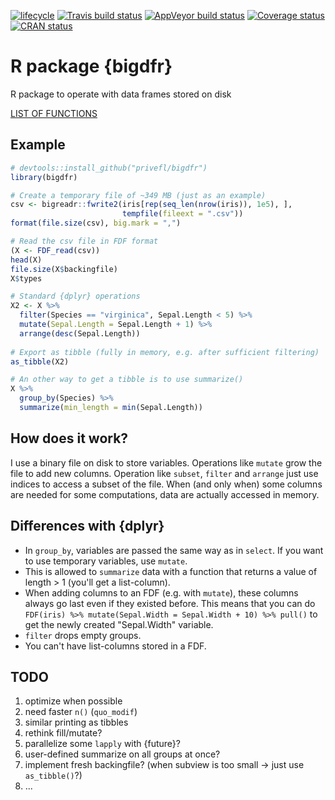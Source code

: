 [![lifecycle](https://img.shields.io/badge/lifecycle-maturing-blue.svg)](https://www.tidyverse.org/lifecycle/#maturing)
[![Travis build status](https://travis-ci.org/privefl/bigdfr.svg?branch=master)](https://travis-ci.org/privefl/bigdfr)
[![AppVeyor build status](https://ci.appveyor.com/api/projects/status/github/privefl/bigdfr?branch=master&svg=true)](https://ci.appveyor.com/project/privefl/bigdfr)
[![Coverage status](https://codecov.io/gh/privefl/bigdfr/branch/master/graph/badge.svg)](https://codecov.io/github/privefl/bigdfr?branch=master)
[![CRAN status](https://www.r-pkg.org/badges/version/bigdfr)](https://cran.r-project.org/package=bigdfr)

# R package {bigdfr}

R package to operate with data frames stored on disk

[LIST OF FUNCTIONS](https://privefl.github.io/bigdfr/reference/index.html)

## Example

```r
# devtools::install_github("privefl/bigdfr")
library(bigdfr)

# Create a temporary file of ~349 MB (just as an example)
csv <- bigreadr::fwrite2(iris[rep(seq_len(nrow(iris)), 1e5), ], 
                         tempfile(fileext = ".csv"))
format(file.size(csv), big.mark = ",")

# Read the csv file in FDF format
(X <- FDF_read(csv))
head(X)
file.size(X$backingfile)
X$types

# Standard {dplyr} operations
X2 <- X %>% 
  filter(Species == "virginica", Sepal.Length < 5) %>%
  mutate(Sepal.Length = Sepal.Length + 1) %>%
  arrange(desc(Sepal.Length))
  
# Export as tibble (fully in memory, e.g. after sufficient filtering)
as_tibble(X2)

# An other way to get a tibble is to use summarize()
X %>%
  group_by(Species) %>%
  summarize(min_length = min(Sepal.Length))
```

## How does it work?

I use a binary file on disk to store variables. Operations like `mutate` grow the file to add new columns. Operation like `subset`, `filter` and `arrange` just use indices to access a subset of the file. When (and only when) some columns are needed for some computations, data are actually accessed in memory.


## Differences with {dplyr}

- In `group_by`, variables are passed the same way as in `select`. If you want to use temporary variables, use `mutate`.
- This is allowed to `summarize` data with a function that returns a value of length > 1 (you'll get a list-column).
- When adding columns to an FDF (e.g. with `mutate`), these columns always go last even if they existed before. This means that you can do `FDF(iris) %>% mutate(Sepal.Width = Sepal.Width + 10) %>% pull()` to get the newly created "Sepal.Width" variable.
- `filter` drops empty groups.
- You can't have list-columns stored in a FDF.


## TODO

1. optimize when possible
1. need faster `n()` (`quo_modif`)
1. similar printing as tibbles
1. rethink fill/mutate?
1. parallelize some `lapply` with {future}?
1. user-defined summarize on all groups at once?
1. implement fresh backingfile? (when subview is too small -> just use `as_tibble()`?)
1. ...
